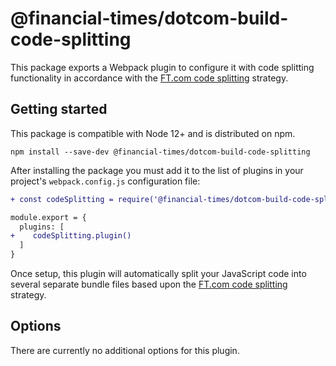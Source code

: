 # @financial-times/dotcom-build-code-splitting

This package exports a Webpack plugin to configure it with code splitting functionality in accordance with the [FT.com code splitting] strategy.

[FT.com code splitting]: ../../docs/design-decisions/code-splitting-strategy.md

## Getting started

This package is compatible with Node 12+ and is distributed on npm.

```
npm install --save-dev @financial-times/dotcom-build-code-splitting
```

After installing the package you must add it to the list of plugins in your project's `webpack.config.js` configuration file:

```diff
+ const codeSplitting = require('@financial-times/dotcom-build-code-splitting')

module.export = {
  plugins: [
+    codeSplitting.plugin()
  ]
}
```

Once setup, this plugin will automatically split your JavaScript code into several separate bundle files based upon the [FT.com code splitting] strategy.

## Options

There are currently no additional options for this plugin.
